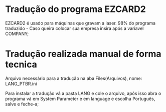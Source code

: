 # Tradução do programa EZCARD2

EZCARD2 é usado para máquinas que gravam a laser.
98% do programa traduzido - Caso queira colocar sua empresa insira após a variavel COMPANY;

# Tradução realizada manual de forma tecnica

Arquivo necessário para a tradução na aba Files(Arquivos), nome: LANG_PTBR.ini

Para instalar a tradução vá a pasta LANG e cole o arquivo, após isso abra o programa vá em System Parameter e em language e escolha Português, salve e feche-a;
